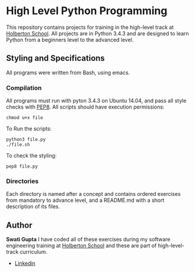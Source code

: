 # High Level Python Programming
This repository contains projects for training in the high-level track at [Holberton School](https://holbertonschool.com). All projects are in Python 3.4.3 and are designed to learn Python from a beginners level to the advanced level.
## Styling and Specifications
All programs were written from Bash, using emacs.
### Compilation
All programs must run with pyton 3.4.3 on Ubuntu 14.04, and pass all style checks with [PEP8](https://www.python.org/dev/peps/pep-0008/). All scripts should have execution permissions:
```
chmod u+x file
```
To Run the scripts:
```
python3 file.py
./file.sh
```
To check the styling:
```
pep8 file.py
```
### Directories
Each directory is named after a concept and contains ordered exercises from mandatory to advance level, and a README.md with a short description of its files.
## Author
**Swati Gupta**
I have coded all of these exercises during my software engineering training at [Holberton School](https://holbertonschool.com) and these are part of high-level-track curriculum.
* [Linkedin](https://www.linkedin.com/in/swatig15)
